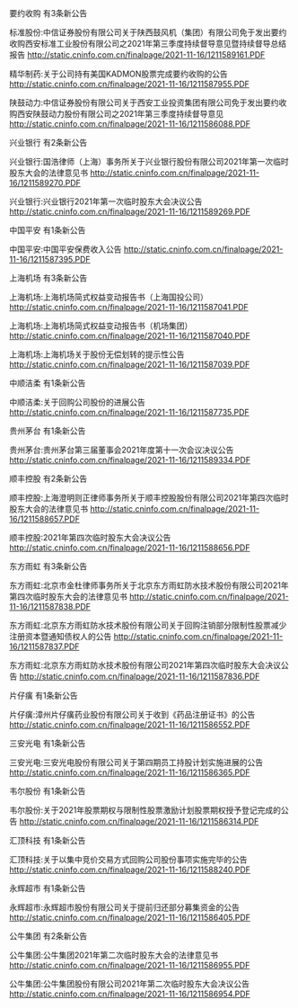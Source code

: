 要约收购 有3条新公告 

标准股份:中信证券股份有限公司关于陕西鼓风机（集团）有限公司免于发出要约收购西安标准工业股份有限公司之2021年第三季度持续督导意见暨持续督导总结报告 http://static.cninfo.com.cn/finalpage/2021-11-16/1211589161.PDF 

精华制药:关于公司持有美国KADMON股票完成要约收购的公告 http://static.cninfo.com.cn/finalpage/2021-11-16/1211587955.PDF 

陕鼓动力:中信证券股份有限公司关于西安工业投资集团有限公司免于发出要约收购西安陕鼓动力股份有限公司之2021年第三季度持续督导意见 http://static.cninfo.com.cn/finalpage/2021-11-16/1211586088.PDF 

兴业银行 有2条新公告 

兴业银行:国浩律师（上海）事务所关于兴业银行股份有限公司2021年第一次临时股东大会的法律意见书 http://static.cninfo.com.cn/finalpage/2021-11-16/1211589270.PDF 

兴业银行:兴业银行2021年第一次临时股东大会决议公告 http://static.cninfo.com.cn/finalpage/2021-11-16/1211589269.PDF 

中国平安 有1条新公告 

中国平安:中国平安保费收入公告 http://static.cninfo.com.cn/finalpage/2021-11-16/1211587395.PDF 

上海机场 有3条新公告 

上海机场:上海机场简式权益变动报告书（上海国投公司） http://static.cninfo.com.cn/finalpage/2021-11-16/1211587041.PDF 

上海机场:上海机场简式权益变动报告书（机场集团） http://static.cninfo.com.cn/finalpage/2021-11-16/1211587040.PDF 

上海机场:上海机场关于股份无偿划转的提示性公告 http://static.cninfo.com.cn/finalpage/2021-11-16/1211587039.PDF 

中顺洁柔 有1条新公告 

中顺洁柔:关于回购公司股份的进展公告 http://static.cninfo.com.cn/finalpage/2021-11-16/1211587735.PDF 

贵州茅台 有1条新公告 

贵州茅台:贵州茅台第三届董事会2021年度第十一次会议决议公告 http://static.cninfo.com.cn/finalpage/2021-11-16/1211589334.PDF 

顺丰控股 有2条新公告 

顺丰控股:上海澄明则正律师事务所关于顺丰控股股份有限公司2021年第四次临时股东大会的法律意见书 http://static.cninfo.com.cn/finalpage/2021-11-16/1211588657.PDF 

顺丰控股:2021年第四次临时股东大会决议公告 http://static.cninfo.com.cn/finalpage/2021-11-16/1211588656.PDF 

东方雨虹 有3条新公告 

东方雨虹:北京市金杜律师事务所关于北京东方雨虹防水技术股份有限公司2021年第四次临时股东大会的法律意见书 http://static.cninfo.com.cn/finalpage/2021-11-16/1211587838.PDF 

东方雨虹:北京东方雨虹防水技术股份有限公司关于回购注销部分限制性股票减少注册资本暨通知债权人的公告 http://static.cninfo.com.cn/finalpage/2021-11-16/1211587837.PDF 

东方雨虹:北京东方雨虹防水技术股份有限公司2021年第四次临时股东大会决议公告 http://static.cninfo.com.cn/finalpage/2021-11-16/1211587836.PDF 

片仔癀 有1条新公告 

片仔癀:漳州片仔癀药业股份有限公司关于收到《药品注册证书》的公告 http://static.cninfo.com.cn/finalpage/2021-11-16/1211586552.PDF 

三安光电 有1条新公告 

三安光电:三安光电股份有限公司关于第四期员工持股计划实施进展的公告 http://static.cninfo.com.cn/finalpage/2021-11-16/1211586365.PDF 

韦尔股份 有1条新公告 

韦尔股份:关于2021年股票期权与限制性股票激励计划股票期权授予登记完成的公告 http://static.cninfo.com.cn/finalpage/2021-11-16/1211586314.PDF 

汇顶科技 有1条新公告 

汇顶科技:关于以集中竞价交易方式回购公司股份事项实施完毕的公告 http://static.cninfo.com.cn/finalpage/2021-11-16/1211588240.PDF 

永辉超市 有1条新公告 

永辉超市:永辉超市股份有限公司关于提前归还部分募集资金的公告 http://static.cninfo.com.cn/finalpage/2021-11-16/1211586405.PDF 

公牛集团 有2条新公告 

公牛集团:公牛集团2021年第二次临时股东大会的法律意见书 http://static.cninfo.com.cn/finalpage/2021-11-16/1211586955.PDF 

公牛集团:公牛集团股份有限公司2021年第二次临时股东大会决议公告 http://static.cninfo.com.cn/finalpage/2021-11-16/1211586954.PDF 

